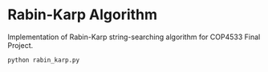 # Rabin-Karp Algorithm
Implementation of Rabin-Karp string-searching algorithm for COP4533 Final Project.


```
python rabin_karp.py
```
